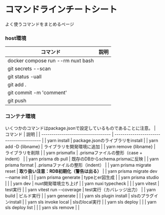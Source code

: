 # コマンドラインチートシート
よく使うコマンドをまとめるページ

### host環境
| コマンド                          | 説明 |
| --------------------------------- | ---- |
| docker compose run --rm nuxt bash |      |
| git secrets --scan                |      |
| git status -uall                  |      |
| git add .                         |      |
| git commit -m 'comment'           |      |
| git push                          |      |

### コンテナ環境
いくつかのコマンドはpackage.jsonで設定しているものであることに注意。
| コマンド                            | 説明                                      |
| ----------------------------------- | ----------------------------------------- |
| yarn install                        | package.jsonのライブラリをinstall         |
| yarn add -D {libname}               | ライブラリを開発環境に追加                |
| yarn remove {libname}               | ライブラリを削除                          |
| yarn prismafix                      | .prismaファイルの整形（case + indent）    |
| yarn prisma db pull                 | 既存のDBからschema.prismaに反映          |
| yarn prisma format                  | .prismaファイルの整形（indent）           |
| yarn prisma migrate reset           | **取り扱い注意：RDB初期化（警告は出る）** |
| yarn prisma migrate dev --name init |                                           |
| yarn prisma generate                | typeとer図生成                            |
| yarn prisma studio                  |                                           |
| yarn dev                            | nuxt開発環境立ち上げ                      |
| yarn nuxi typecheck                 |                                           |
| yarn vitest                         | test実行                                  |
| yarn vitest run --coverage          | test実行（カバレッジ出力）                |
| yarn build                          | ビルド実行                                |
| yarn generate                       |                                           |
| yarn sls plugin install             | slsのプラグインinstall                    |
| yarn sls invoke local               | slsのlocal実行                            |
| yarn sls deploy                     |                                           |
| yarn sls deploy list                |                                           |
| yarn sls remove                     |                                           |